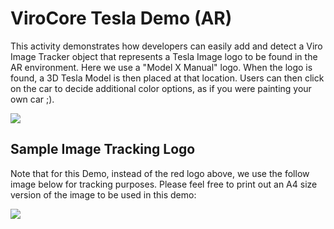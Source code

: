 # ViroCore Tesla Demo  (AR)

This activity demonstrates how developers can easily add and detect a Viro Image Tracker object that represents a Tesla Image logo to be found in the AR environment. Here we use a "Model X Manual" logo. When the logo is found, a 3D Tesla Model is then placed at that location. Users can then click on the car to decide additional color options, as if you were painting your own car ;).

<img src="https://github.com/viromedia/virocore/blob/master/ARTesla/viro_car_marker_demo.gif">

## Sample Image Tracking Logo 
Note that for this Demo, instead of the red logo above, we use the follow image below for tracking purposes. 
Please feel free to print out an A4 size version of the image to be used in this demo:

<img src="https://github.com/viromedia/virocore/blob/master/ARTesla/app/src/main/assets/logo.png">
